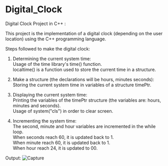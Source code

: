 # Digital_Clock

Digital Clock Project in C++ :

This project is the implementation of a digital clock (depending on the user location) using the C++ programming language.

Steps followed to make the digital clock:

1. Determining the current system time:</br>
  Usage of the time library's time() function.</br>
  localtime() is a function used to store the current time in a structure.
 
2. Make a structure (the declarations will be hours, minutes seconds):</br>
  Storing the current system time in variables of a structure timePtr.
  
3. Displaying the current system time:</br>
  Printing the variables of the timePtr structure (the variables are: hours, minutes and seconds).</br>
  Usage of system("cls") in order to clear screen.
  
4. Incrementing the system time:</br>
  The second, minute and hour variables are incremented in the while loop.</br>
  When seconds reach 60, it is updated back to 1.</br>
  When minute reach 60, it is updated back to 1.</br>
  When hour reach 24, it is updated to 00.

Output:
![Capture](https://user-images.githubusercontent.com/93914795/211635520-3af731b6-1a26-482e-8241-774506f89319.JPG)

